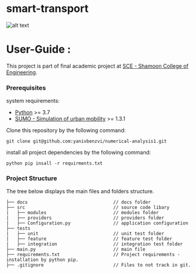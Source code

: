 # smart-transport
![alt text](https://amitchildren.org/wp-content/uploads/2019/06/TransportationTrack.jpg)

# User-Guide : 
This project is part of final academic project at [SCE - Shamoon College of Engineering](https://sce.ac.il).

### Prerequisites

system requirements:
* [Python](https://www.python.org/downloads/) >= 3.7
* [SUMO - Simulation of urban mobility](http://sumo.sourceforge.net/userdoc/index.html#downloads) >= 1.3.1


Clone this repository by the following command:
```
git clone git@github.com:yanivbenzvi/numerical-analysis1.git
```

install all project dependencies by the following command:
 ```
python pip insall -r requirments.txt
```


### Project Structure 

The tree below displays the main files and folders structure.
```textile
├── docs                                // docs folder
├── src                                 // source code libary
|   ├── modules                         // modules folder
|   ├── providers                       // providers folder
|   ├── Configuration.py                // application configuration
├── tests                               
|   ├── unit                            // unit test folder
|   ├── feature                         // feature test folder
|   ├── integration                     // integration test folder
├── main.py                             // main file
├── requirements.txt                    // Project requirements - installation by python pip.
├── .gitignore                          // Files to not track in git.
```

